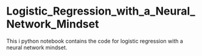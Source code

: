 # Logistic_Regression_with_a_Neural_Network_Mindset
This i python notebook contains the code for logistic regression with a neural network mindset.
